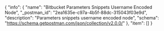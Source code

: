 {
  "info": {
    "name": "Bitbucket Parameters Snippets Username Encoded  Node",
    "_postman_id": "2ea1635e-c97a-4b5f-88dc-315043f03e9d",
    "description": "Parameters snippets username encoded  node",
    "schema": "https://schema.getpostman.com/json/collection/v2.0.0/"
  },
  "item": []
}